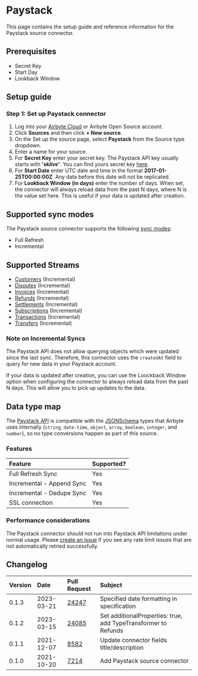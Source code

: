 # Paystack

This page contains the setup guide and reference information for the Paystack source connector.

## Prerequisites

- Secret Key
- Start Day
- Lookback Window

## Setup guide

### Step 1: Set up Paystack connector

1. Log into your [Airbyte Cloud](https://cloud.airbyte.io/workspaces) or Airbyte Open Source account.
2. Click **Sources** and then click **+ New source**.
3. On the Set up the source page, select **Paystack** from the Source type dropdown.
4. Enter a name for your source.
5. For **Secret Key** enter your secret key. The Paystack API key usually starts with **'sk*live*'**. You can find yours secret key [here](https://dashboard.paystack.com/#/settings/developer).
6. For **Start Date** enter UTC date and time in the format **2017-01-25T00:00:00Z**. Any data before this date will not be replicated.
7. For **Lookback Window (in days)** enter the number of days. When set, the connector will always reload data from the past N days, where N is the value set here. This is useful if your data is updated after creation.

## Supported sync modes

The Paystack source connector supports the following [sync modes](https://docs.airbyte.com/cloud/core-concepts#connection-sync-modes):

- Full Refresh
- Incremental

## Supported Streams

- [Customers](https://paystack.com/docs/api/customer#list) \(Incremental\)
- [Disputes](https://paystack.com/docs/api/dispute) \(Incremental\)
- [Invoices](https://paystack.com/docs/api/payment-request) \(Incremental\)
- [Refunds](https://paystack.com/docs/api/refund) \(Incremental\)
- [Settlements](https://paystack.com/docs/api/settlement) \(Incremental\)
- [Subscriptions](https://paystack.com/docs/api/subscription) \(Incremental\)
- [Transactions](https://paystack.com/docs/api/transaction) \(Incremental\)
- [Transfers](https://paystack.com/docs/api/transfer) \(Incremental\)

### Note on Incremental Syncs

The Paystack API does not allow querying objects which were updated since the last sync. Therefore, this connector uses the `createdAt` field to query for new data in your Paystack account.

If your data is updated after creation, you can use the Loockback Window option when configuring the connector to always reload data from the past N days. This will allow you to pick up updates to the data.

## Data type map

The [Paystack API](https://paystack.com/docs/api) is compatible with the [JSONSchema](https://json-schema.org/understanding-json-schema/reference/index.html) types that Airbyte uses internally \(`string`, `date-time`, `object`, `array`, `boolean`, `integer`, and `number`\), so no type conversions happen as part of this source.

### Features

| Feature                   | Supported? |
| :------------------------ | :--------- |
| Full Refresh Sync         | Yes        |
| Incremental - Append Sync | Yes        |
| Incremental - Dedupe Sync | Yes        |
| SSL connection            | Yes        |

### Performance considerations

The Paystack connector should not run into Paystack API limitations under normal usage. Please [create an issue](https://github.com/airbytehq/airbyte/issues) if you see any rate limit issues that are not automatically retried successfully.

## Changelog

| Version | Date       | Pull Request                                             | Subject                                                        |
| :------ | :--------- | :------------------------------------------------------- | :------------------------------------------------------------- |
| 0.1.3   | 2023-03-21 | [24247](https://github.com/airbytehq/airbyte/pull/24247) | Specified date formatting in specification                     |
| 0.1.2   | 2023-03-15 | [24085](https://github.com/airbytehq/airbyte/pull/24085) | Set additionalProperties: true, add TypeTransformer to Refunds |
| 0.1.1   | 2021-12-07 | [8582](https://github.com/airbytehq/airbyte/pull/8582)   | Update connector fields title/description                      |
| 0.1.0   | 2021-10-20 | [7214](https://github.com/airbytehq/airbyte/pull/7214)   | Add Paystack source connector                                  |
